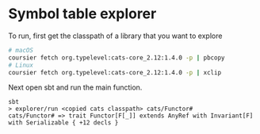# Symbol table explorer

To run, first get the classpath of a library that you want to explore
```sh
# macOS
coursier fetch org.typelevel:cats-core_2.12:1.4.0 -p | pbcopy
# Linux
coursier fetch org.typelevel:cats-core_2.12:1.4.0 -p | xclip
```

Next open sbt and run the main function.
```
sbt
> explorer/run <copied cats classpath> cats/Functor#
cats/Functor# => trait Functor[F[_]] extends AnyRef with Invariant[F] with Serializable { +12 decls }
```
